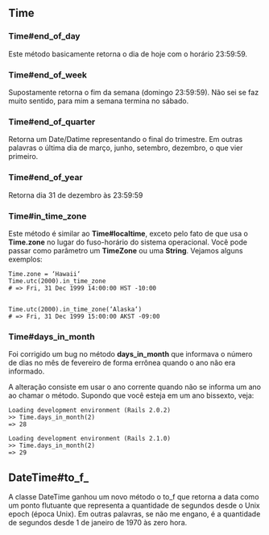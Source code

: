 ## Time

### Time#end\_of\_day

Este método basicamente retorna o dia de hoje com o horário 23:59:59.

### Time#end\_of\_week

Supostamente retorna o fim da semana (domingo 23:59:59). Não sei se faz muito sentido, para mim a semana termina no sábado.

### Time#end\_of\_quarter

Retorna um Date/Datime representando o final do trimestre. Em outras palavras o última dia de março, junho, setembro, dezembro, o que vier primeiro.

### Time#end\_of\_year

Retorna dia 31 de dezembro às 23:59:59

### Time#in\_time\_zone

Este método é similar ao **Time#localtime**, exceto pelo fato de que usa o **Time.zone** no lugar do fuso-horário do sistema operacional. Você pode passar como parâmetro um **TimeZone** ou uma **String**. Vejamos alguns exemplos:

	Time.zone = ‘Hawaii‘
	Time.utc(2000).in_time_zone
	# => Fri, 31 Dec 1999 14:00:00 HST -10:00


	Time.utc(2000).in_time_zone(‘Alaska‘)
	# => Fri, 31 Dec 1999 15:00:00 AKST -09:00

### Time#days\_in\_month

Foi corrigido um bug no método **days\_in\_month** que informava o número de dias no mês de fevereiro de forma errônea quando o ano não era informado. 

A alteração consiste em usar o ano corrente quando não se informa um ano ao chamar o método. Supondo que você esteja em um ano bissexto, veja:

	Loading development environment (Rails 2.0.2)
	>> Time.days_in_month(2)
	=> 28

	Loading development environment (Rails 2.1.0)
	>> Time.days_in_month(2)
	=> 29

## DateTime#to_f_

A classe DateTime ganhou um novo método o to_f que retorna a data como um ponto flutuante que representa a quantidade de segundos desde o Unix epoch (época Unix). Em outras palavras, se não me engano, é a quantidade de segundos desde 1 de janeiro de 1970 às zero hora.




